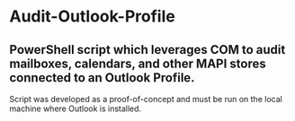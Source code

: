 # Audit-Outlook-Profile
## PowerShell script which leverages COM to audit mailboxes, calendars, and other MAPI stores connected to an Outlook Profile.

Script was developed as a proof-of-concept and must be run on the local machine where Outlook is installed.
